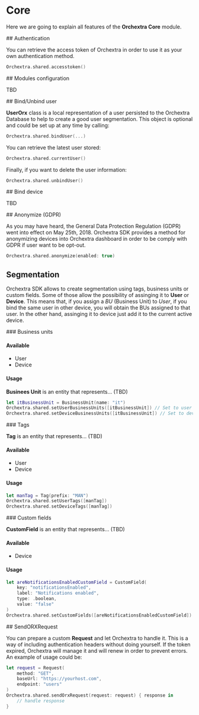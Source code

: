 # Core

Here we are going to explain all features of the **Orchextra Core** module.

## Authentication

You can retrieve the access token of Orchextra in order to use it as your own authentication method.

```swift
Orchextra.shared.accesstoken()
```

## Modules configuration

TBD

## Bind/Unbind user

**UserOrx** class is a local representation of a user persisted to the Orchextra Database to help to create a good user segmentation. This object is optional and could be set up at any time by calling:

```swift
Orchextra.shared.bindUser(...)
```
You can retrieve the latest user stored:

```swift
Orchextra.shared.currentUser()
```

Finally, if you want to delete the user information:

```swift
Orchextra.shared.unbindUser()
```

## Bind device

TBD

## Anonymize (GDPR)

As you may have heard, the General Data Protection Regulation (GDPR) went into effect on May 25th, 2018. Orchextra SDK provides a method for anonymizing devices into Orchextra dashboard in order to be comply with GDPR if user want to be opt-out.

```swift
Orchextra.shared.anonymize(enabled: true)
```

## Segmentation

Orchextra SDK allows to create segmentation using tags, business units or custom fields. Some of those allow the possibility of assinging it to **User** or **Device**. This means that, if you assign a *BU* (Business Unit) to *User*, if you bind the same user in other device, you will obtain the BUs assigned to that user. In the other hand, assinging it to device just add it to the current active device.

### Business units

#### Available

* User
* Device

#### Usage

**Businees Unit** is an entity that represents... (TBD)

```swift
let itBusinessUnit = BusinessUnit(name: "it")
Orchextra.shared.setUserBusinessUnits([itBusinessUnit]) // Set to user
Orchextra.shared.setDeviceBusinessUnits([itBusinessUnit]) // Set to device
``` 

### Tags

**Tag** is an entity that represents... (TBD)

#### Available

* User
* Device

#### Usage

```swift
let manTag = Tag(prefix: "MAN")
Orchextra.shared.setUserTags([manTag])
Orchextra.shared.setDeviceTags([manTag])
```

### Custom fields

**CustomField** is an entity that represents... (TBD)

#### Available

* Device

#### Usage

```swift
let areNotificationsEnabledCustomField = CustomField(
	key: "notificationsEnabled", 
	label: "Notifications enabled", 
	type: .boolean, 
	value: "false"
)
Orchextra.shared.setCustomFields([areNotificationsEnabledCustomField])
```

## SendORXRequest

You can prepare a custom **Request** and let Orchextra to handle it. This is a way of including authentication headers without doing yourself. If the token expired, Orchextra will manage it and will renew in order to prevent errors. An example of usage could be:

```swift
let request = Request(
	method: "GET",
	baseUrl: "https://yourhost.com",
	endpoint: "users"
)
Orchextra.shared.sendOrxRequest(request: request) { response in 
	// handle response
}
```